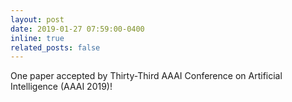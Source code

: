 ```yaml
---
layout: post
date: 2019-01-27 07:59:00-0400
inline: true
related_posts: false
---
```


One paper accepted by Thirty-Third AAAI Conference on Artificial Intelligence (AAAI 2019)!
